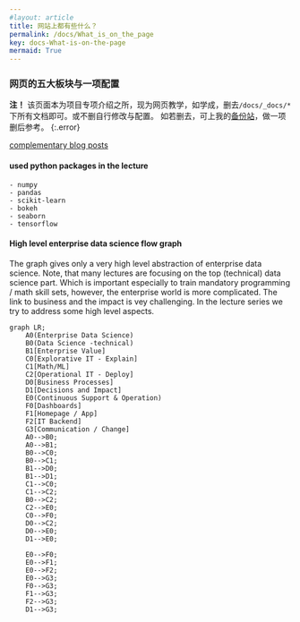 ```yaml
---
#layout: article
title: 网站上都有些什么？
permalink: /docs/What_is_on_the_page
key: docs-What-is-on-the-page
mermaid: True
---
```

### 网页的五大板块与一项配置

**注！**
该页面本为项目专项介绍之所，现为网页教学，如学成，删去`/docs/_docs/*`下所有文档即可。或不删自行修改与配置。
如若删去，可上我的[备份站](https://eroskss.github.io/)，做一项删后参考。
{:.error}
  
[complementary blog posts](/docs/enterprise_data_science
)

#### used python packages in the lecture

```
- numpy
- pandas
- scikit-learn
- bokeh
- seaborn
- tensorflow
```

<!--more-->
#### High level enterprise data science flow graph

The graph gives only a very high level abstraction of enterprise data science. Note, that many lectures are focusing on the top (technical) data science part. Which is important especially to train mandatory programming / math skill sets, however, the enterprise world is more complicated. The link to business and the impact is vey challenging. In the lecture series we try to address some high level aspects.

```mermaid
graph LR;
    A0(Enterprise Data Science)
    B0(Data Science -technical)
    B1[Enterprise Value]
    C0[Explorative IT - Explain]
    C1[Math/ML]
    C2[Operational IT - Deploy]
    D0[Business Processes]
    D1[Decisions and Impact]
    E0(Continuous Support & Operation)
    F0[Dashboards]
    F1[Homepage / App]
    F2[IT Backend]
    G3[Communication / Change]
    A0-->B0;
    A0-->B1;
    B0-->C0;
    B0-->C1;
    B1-->D0;
    B1-->D1;
    C1-->C0;
    C1-->C2;
    B0-->C2;
    C2-->E0;
    C0-->F0;
    D0-->C2;
    D0-->E0;
    D1-->E0;

    E0-->F0;
    E0-->F1;
    E0-->F2;
    E0-->G3;
    F0-->G3;
    F1-->G3;
    F2-->G3;
    D1-->G3;
```
